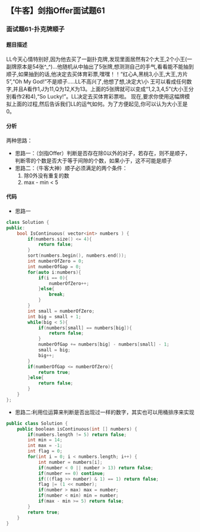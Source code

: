 ## 【牛客】剑指Offer面试题61

### 面试题61-扑克牌顺子

#### 题目描述

LL今天心情特别好,因为他去买了一副扑克牌,发现里面居然有2个大王,2个小王(一副牌原本是54张^_^)...他随机从中抽出了5张牌,想测测自己的手气,看看能不能抽到顺子,如果抽到的话,他决定去买体育彩票,嘿嘿！！“红心A,黑桃3,小王,大王,方片5”,“Oh My God!”不是顺子.....LL不高兴了,他想了想,决定大\小 王可以看成任何数字,并且A看作1,J为11,Q为12,K为13。上面的5张牌就可以变成“1,2,3,4,5”(大小王分别看作2和4),“So Lucky!”。LL决定去买体育彩票啦。 现在,要求你使用这幅牌模拟上面的过程,然后告诉我们LL的运气如何。为了方便起见,你可以认为大小王是0。

#### 分析

两种思路：

- 思路一：（剑指Offer）判断是否存在除0以外的对子，若存在，则不是顺子，判断零的个数是否大于等于间隙的个数，如果小于，这不可能是顺子
- 思路二：（牛客大神）顺子必须满足的两个条件：
	1. 除0外没有重复的数
	2. max - min < 5

#### 代码
- 思路一
```c++
class Solution {
public:
    bool IsContinuous( vector<int> numbers ) {
        if(numbers.size() <= 4){
            return false;
        }
        sort(numbers.begin(), numbers.end());
        int numberOfZero = 0;
        int numberOfGap = 0;
        for(auto i:numbers){
            if(i == 0){
                numberOfZero++;
            }else{
                break;
            }
        }
        int small = numberOfZero;
        int big = small + 1;
        while(big < 5){
            if(numbers[small] == numbers[big]){
                return false;
            }
            numberOfGap += numbers[big] - numbers[small] - 1;
            small = big;
            big++;
        }
        if(numberOfGap <= numberOfZero){
            return true;
        }else{
            return false;
        }
    }
};
```
- 思路二:利用位运算来判断是否出现过一样的数字，其实也可以用桶排序来实现
```c++
public class Solution {
    public boolean isContinuous(int [] numbers) {
        if(numbers.length != 5) return false;
        int min = 14;
        int max = -1;
        int flag = 0;
        for(int i = 0; i < numbers.length; i++) {
            int number = numbers[i];
            if(number < 0 || number > 13) return false;
            if(number == 0) continue;
            if(((flag >> number) & 1) == 1) return false;
            flag |= (1 << number); 
            if(number > max) max = number;
            if(number < min) min = number;
            if(max - min >= 5) return false;
        }
        return true;
    }
}
```